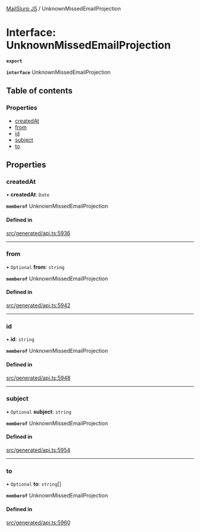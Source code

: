 [MailSlurp JS](../README.md) / UnknownMissedEmailProjection

# Interface: UnknownMissedEmailProjection

**`export`**

**`interface`** UnknownMissedEmailProjection

## Table of contents

### Properties

- [createdAt](UnknownMissedEmailProjection.md#createdat)
- [from](UnknownMissedEmailProjection.md#from)
- [id](UnknownMissedEmailProjection.md#id)
- [subject](UnknownMissedEmailProjection.md#subject)
- [to](UnknownMissedEmailProjection.md#to)

## Properties

### createdAt

• **createdAt**: `Date`

**`memberof`** UnknownMissedEmailProjection

#### Defined in

[src/generated/api.ts:5936](https://github.com/mailslurp/mailslurp-client/blob/5523864/src/generated/api.ts#L5936)

___

### from

• `Optional` **from**: `string`

**`memberof`** UnknownMissedEmailProjection

#### Defined in

[src/generated/api.ts:5942](https://github.com/mailslurp/mailslurp-client/blob/5523864/src/generated/api.ts#L5942)

___

### id

• **id**: `string`

**`memberof`** UnknownMissedEmailProjection

#### Defined in

[src/generated/api.ts:5948](https://github.com/mailslurp/mailslurp-client/blob/5523864/src/generated/api.ts#L5948)

___

### subject

• `Optional` **subject**: `string`

**`memberof`** UnknownMissedEmailProjection

#### Defined in

[src/generated/api.ts:5954](https://github.com/mailslurp/mailslurp-client/blob/5523864/src/generated/api.ts#L5954)

___

### to

• `Optional` **to**: `string`[]

**`memberof`** UnknownMissedEmailProjection

#### Defined in

[src/generated/api.ts:5960](https://github.com/mailslurp/mailslurp-client/blob/5523864/src/generated/api.ts#L5960)
